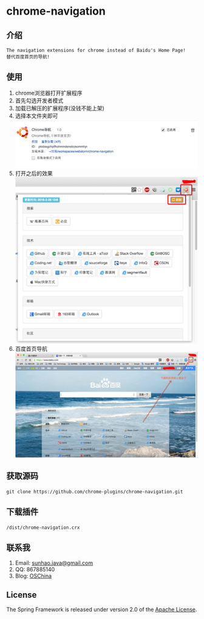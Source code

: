 # chrome-navigation

## 介绍

	The navigation extensions for chrome instead of Baidu's Home Page! 
	替代百度首页的导航!
	
## 使用
1. chrome浏览器打开扩展程序
2. 首先勾选开发者模式
3. 加载已解压的扩展程序(没钱不能上架)
4. 选择本文件夹即可
![](img/1.png)
5. 打开之后的效果
![](img/2.png)
6. 百度首页导航
![](img/3.png)

## 获取源码
`git clone https://github.com/chrome-plugins/chrome-navigation.git`

## 下载插件
`/dist/chrome-navigation.crx`

## 联系我
1. Email: sunhao.java@gmail.com
2. QQ: 867885140
3. Blog: [OSChina][]

## License
The Spring Framework is released under version 2.0 of the [Apache License][].

[Apache License]: http://www.apache.org/licenses/LICENSE-2.0
[OSChina]: http://my.oschina.net/sunhaojava/blog